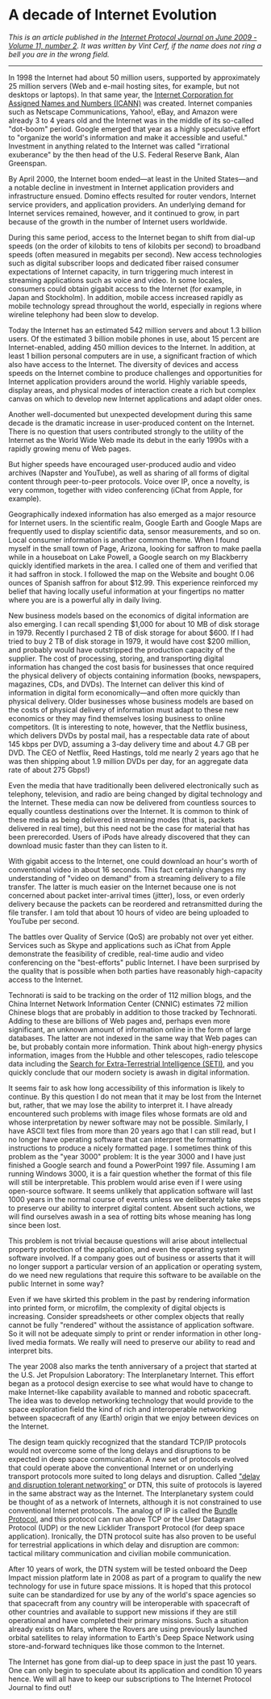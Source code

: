 # A decade of Internet Evolution

*This is an article published in the [Internet Protocol Journal on June 2009 - Volume 11, number 2](https://www.cisco.com/c/en/us/about/press/internet-protocol-journal/back-issues/table-contents-40/112-evolution.html). It was written by Vint Cerf, if the name does not ring a bell you are in the wrong field.*

---

In 1998 the Internet had about 50 million users, supported by approximately 25 million servers (Web and e-mail hosting sites, for example, but not desktops or laptops). In that same year, the [Internet Corporation for Assigned Names and Numbers (ICANN)](https://www.cisco.com/web/about/ac123/ac147/archived_issues/ipj_10-4/104_future.html) was created. Internet companies such as Netscape Communications, Yahoo!, eBay, and Amazon were already 3 to 4 years old and the Internet was in the middle of its so-called "dot-boom" period. Google emerged that year as a highly speculative effort to "organize the world's information and make it accessible and useful." Investment in anything related to the Internet was called "irrational exuberance" by the then head of the U.S. Federal Reserve Bank, Alan Greenspan.

By April 2000, the Internet boom ended—at least in the United States—and a notable decline in investment in Internet application providers and infrastructure ensued. Domino effects resulted for router vendors, Internet service providers, and application providers. An underlying demand for Internet services remained, however, and it continued to grow, in part because of the growth in the number of Internet users worldwide.

During this same period, access to the Internet began to shift from dial-up speeds (on the order of kilobits to tens of kilobits per second) to broadband speeds (often measured in megabits per second). New access technologies such as digital subscriber loops and dedicated fiber raised consumer expectations of Internet capacity, in turn triggering much interest in streaming applications such as voice and video. In some locales, consumers could obtain gigabit access to the Internet (for example, in Japan and Stockholm). In addition, mobile access increased rapidly as mobile technology spread throughout the world, especially in regions where wireline telephony had been slow to develop.

Today the Internet has an estimated 542 million servers and about 1.3 billion users. Of the estimated 3 billion mobile phones in use, about 15 percent are Internet-enabled, adding 450 million devices to the Internet. In addition, at least 1 billion personal computers are in use, a significant fraction of which also have access to the Internet. The diversity of devices and access speeds on the Internet combine to produce challenges and opportunities for Internet application providers around the world. Highly variable speeds, display areas, and physical modes of interaction create a rich but complex canvas on which to develop new Internet applications and adapt older ones.

Another well-documented but unexpected development during this same decade is the dramatic increase in user-produced content on the Internet. There is no question that users contributed strongly to the utility of the Internet as the World Wide Web made its debut in the early 1990s with a rapidly growing menu of Web pages.

But higher speeds have encouraged user-produced audio and video archives (Napster and YouTube), as well as sharing of all forms of digital content through peer-to-peer protocols. Voice over IP, once a novelty, is very common, together with video conferencing (iChat from Apple, for example).

Geographically indexed information has also emerged as a major resource for Internet users. In the scientific realm, Google Earth and Google Maps are frequently used to display scientific data, sensor measurements, and so on. Local consumer information is another common theme. When I found myself in the small town of Page, Arizona, looking for saffron to make paella while in a houseboat on Lake Powell, a Google search on my Blackberry quickly identified markets in the area. I called one of them and verified that it had saffron in stock. I followed the map on the Website and bought 0.06 ounces of Spanish saffron for about $12.99. This experience reinforced my belief that having locally useful information at your fingertips no matter where you are is a powerful ally in daily living.

New business models based on the economics of digital information are also emerging. I can recall spending $1,000 for about 10 MB of disk storage in 1979. Recently I purchased 2 TB of disk storage for about $600. If I had tried to buy 2 TB of disk storage in 1979, it would have cost $200 million, and probably would have outstripped the production capacity of the supplier. The cost of processing, storing, and transporting digital information has changed the cost basis for businesses that once required the physical delivery of objects containing information (books, newspapers, magazines, CDs, and DVDs). The Internet can deliver this kind of information in digital form economically—and often more quickly than physical delivery. Older businesses whose business models are based on the costs of physical delivery of information must adapt to these new economics or they may find themselves losing business to online competitors. (It is interesting to note, however, that the Netflix business, which delivers DVDs by postal mail, has a respectable data rate of about 145 kbps per DVD, assuming a 3-day delivery time and about 4.7 GB per DVD. The CEO of Netflix, Reed Hastings, told me nearly 2 years ago that he was then shipping about 1.9 million DVDs per day, for an aggregate data rate of about 275 Gbps!)

Even the media that have traditionally been delivered electronically such as telephony, television, and radio are being changed by digital technology and the Internet. These media can now be delivered from countless sources to equally countless destinations over the Internet. It is common to think of these media as being delivered in streaming modes (that is, packets delivered in real time), but this need not be the case for material that has been prerecorded. Users of iPods have already discovered that they can download music faster than they can listen to it.

With gigabit access to the Internet, one could download an hour's worth of conventional video in about 16 seconds. This fact certainly changes my understanding of "video on demand" from a streaming delivery to a file transfer. The latter is much easier on the Internet because one is not concerned about packet inter-arrival times (jitter), loss, or even orderly delivery because the packets can be reordered and retransmitted during the file transfer. I am told that about 10 hours of video are being uploaded to YouTube per second.

The battles over Quality of Service (QoS) are probably not over yet either. Services such as Skype and applications such as iChat from Apple demonstrate the feasibility of credible, real-time audio and video conferencing on the "best-efforts" public Internet. I have been surprised by the quality that is possible when both parties have reasonably high-capacity access to the Internet.

Technorati is said to be tracking on the order of 112 million blogs, and the China Internet Network Information Center (CNNIC) estimates 72 million Chinese blogs that are probably in addition to those tracked by Technorati. Adding to these are billions of Web pages and, perhaps even more significant, an unknown amount of information online in the form of large databases. The latter are not indexed in the same way that Web pages can be, but probably contain more information. Think about high-energy physics information, images from the Hubble and other telescopes, radio telescope data including the [Search for Extra-Terrestrial Intelligence (SETI)](http://www.seti.org/), and you quickly conclude that our modern society is awash in digital information.

It seems fair to ask how long accessibility of this information is likely to continue. By this question I do not mean that it may be lost from the Internet but, rather, that we may lose the ability to interpret it. I have already encountered such problems with image files whose formats are old and whose interpretation by newer software may not be possible. Similarly, I have ASCII text files from more than 20 years ago that I can still read, but I no longer have operating software that can interpret the formatting instructions to produce a nicely formatted page. I sometimes think of this problem as the "year 3000" problem: It is the year 3000 and I have just finished a Google search and found a PowerPoint 1997 file. Assuming I am running Windows 3000, it is a fair question whether the format of this file will still be interpretable. This problem would arise even if I were using open-source software. It seems unlikely that application software will last 1000 years in the normal course of events unless we deliberately take steps to preserve our ability to interpret digital content. Absent such actions, we will find ourselves awash in a sea of rotting bits whose meaning has long since been lost.

This problem is not trivial because questions will arise about intellectual property protection of the application, and even the operating system software involved. If a company goes out of business or asserts that it will no longer support a particular version of an application or operating system, do we need new regulations that require this software to be available on the public Internet in some way?

Even if we have skirted this problem in the past by rendering information into printed form, or microfilm, the complexity of digital objects is increasing. Consider spreadsheets or other complex objects that really cannot be fully "rendered" without the assistance of application software. So it will not be adequate simply to print or render information in other long-lived media formats. We really will need to preserve our ability to read and interpret bits.

The year 2008 also marks the tenth anniversary of a project that started at the U.S. Jet Propulsion Laboratory: The Interplanetary Internet. This effort began as a protocol design exercise to see what would have to change to make Internet-like capability available to manned and robotic spacecraft. The idea was to develop networking technology that would provide to the space exploration field the kind of rich and interoperable networking between spacecraft of any (Earth) origin that we enjoy between devices on the Internet.

The design team quickly recognized that the standard TCP/IP protocols would not overcome some of the long delays and disruptions to be expected in deep space communication. A new set of protocols evolved that could operate above the conventional Internet or on underlying transport protocols more suited to long delays and disruption. Called ["delay and disruption tolerant networking"](ftp://ftp.rfc-editor.org/in-notes/rfc4838.txt) or DTN, this suite of protocols is layered in the same abstract way as the Internet. The Interplanetary system could be thought of as a network of Internets, although it is not constrained to use conventional Internet protocols. The analog of IP is called the [Bundle Protocol](ftp://ftp.rfc-editor.org/in-notes/rfc5050.txt), and this protocol can run above TCP or the User Datagram Protocol (UDP) or the new Licklider Transport Protocol (for deep space application). Ironically, the DTN protocol suite has also proven to be useful for terrestrial applications in which delay and disruption are common: tactical military communication and civilian mobile communication.

After 10 years of work, the DTN system will be tested onboard the Deep Impact mission platform late in 2008 as part of a program to qualify the new technology for use in future space missions. It is hoped that this protocol suite can be standardized for use by any of the world's space agencies so that spacecraft from any country will be interoperable with spacecraft of other countries and available to support new missions if they are still operational and have completed their primary missions. Such a situation already exists on Mars, where the Rovers are using previously launched orbital satellites to relay information to Earth's Deep Space Network using store-and-forward techniques like those common to the Internet.

The Internet has gone from dial-up to deep space in just the past 10 years. One can only begin to speculate about its application and condition 10 years hence. We will all have to keep our subscriptions to The Internet Protocol Journal to find out!